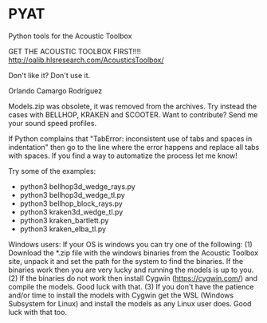 # PYAT
Python tools for the Acoustic Toolbox

GET THE ACOUSTIC TOOLBOX FIRST!!!!
http://oalib.hlsresearch.com/AcousticsToolbox/

Don't like it? Don't use it. 

Orlando Camargo Rodríguez

Models.zip was obsolete, it was removed from the archives. Try instead the cases with BELLHOP, KRAKEN and SCOOTER. Want to contribute? Send me your sound speed profiles. 

If Python complains that "TabError: inconsistent use of tabs and spaces in indentation" then go to the line where the error happens and replace all tabs with spaces. If you find a way to automatize the process let me know!

Try some of the examples:
- python3 bellhop3d_wedge_rays.py
- python3 bellhop3d_wedge_tl.py
- python3 bellhop_block_rays.py
- python3 kraken3d_wedge_tl.py
- python3 kraken_bartlett.py
- python3 kraken_elba_tl.py

Windows users: If your OS is windows you can try one of the following: 
(1) Download the *.zip file with the windows binaries from the Acoustic Toolbox site, unpack it and set the path for the system to find the binaries. If the binaries work then you are very lucky and running the models is up to you. 
(2) If the binaries do not work then install Cygwin (https://cygwin.com/) and compile the models. Good luck with that. 
(3) If you don't have the patience and/or time to install the models with Cygwin get the WSL (Windows Subsystem for Linux) and install the models as any Linux user does. Good luck with that too. 
